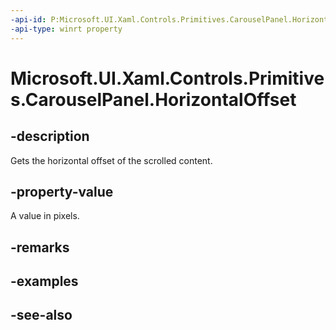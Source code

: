 ```yaml
---
-api-id: P:Microsoft.UI.Xaml.Controls.Primitives.CarouselPanel.HorizontalOffset
-api-type: winrt property
---
```


<!-- Property syntax
public double HorizontalOffset { get; }
-->

# Microsoft.UI.Xaml.Controls.Primitives.CarouselPanel.HorizontalOffset

## -description
Gets the horizontal offset of the scrolled content.

## -property-value
A value in pixels.

## -remarks

## -examples

## -see-also
